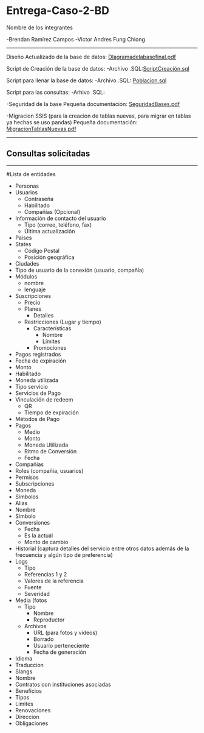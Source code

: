 # Entrega-Caso-2-BD

Nombre de los integrantes

-Brendan Ramírez Campos
-Victor Andres Fung Chiong

<hr>

Diseño Actualizado de la base de datos: [DIagramadelabasefinal.pdf](./DIagramadelabasefinal.pdf)<br>


Script de Creación de la base de datos:
-Archivo .SQL:[ScriptCreación.sql](./ScriptCreacion.sql)<br>


Script para llenar la base de datos:
-Archivo .SQL: 	[Poblacion.sql](./Poblacion.sql)<br>

Script para las consultas:
-Arhivo .SQL:

-Seguridad de la base
Pequeña documentación: [SeguridadBases.pdf](./SeguridadBases.pdf)<br>

-Migracion SSIS (para la creacion de tablas nuevas, para migrar en tablas ya hechas se uso pandas)
Pequeña documentación: [MigracionTablasNuevas.pdf](./Migraciontablasnuevas.pdf)<br>

<hr>

## Consultas solicitadas


<hr>

#Lista de entidades

- Personas  
- Usuarios  
	- Contraseña  
	- Habilitado  
	- Compañías (Opcional)  
- Información de contacto del usuario   
	- Tipo (correo, teléfono, fax)  
	- Última actualización  
- Países  
- States  
	- Código Postal  
	- Posición geográfica  
- Ciudades  
- Tipo de usuario de la conexión (usuario, compañía)  
- Módulos  
	- nombre  
	- lenguaje  
- Suscripciones  
	- Precio
  - Planes 
	- Detalles
  - Restricciones (Lugar y tiempo)
	- Características  
		- Nombre  
		- Límites
    - Promociones
- Pagos registrados   
- Fecha de expiración  
- Monto  
- Habilitado  
- Moneda utilizada  
- Tipo servicio  
- Servicios de Pago  
- Vinculación de redeem 
	- QR
	- Tiempo de expiración  
- Métodos de Pago  
- Pagos  
	- Medio  
	- Monto  
	- Moneda Utilizada  
	- Ritmo de Conversión  
	- Fecha 
- Compañías  
- Roles (compañía, usuarios)  
- Permisos  
- Subscripciones  
- Moneda  
- Símbolos  
- Alias  
- Nombre  
- Símbolo  
- Conversiones  
	- Fecha  
	- Es la actual  
	- Monto de cambio  
- Historial (captura detalles del servicio entre otros datos además de la frecuencia y algún tipo de preferencia)  
- Logs  
	- Tipo  
	- Referencias 1 y 2  
	- Valores de la referencia  
	- Fuente  
	- Severidad  
- Media (fotos
	- Tipo  
		- Nombre  
		- Reproductor  
	- Archivos  
		- URL (para fotos y videos)  
		- Borrado  
		- Usuario perteneciente  
		- Fecha de generación   
- Idioma  
- Traduccion  
- Slangs  
- Nombre    
- Contratos con instituciones asociadas
 - Beneficios
  - Tipos
 - Limites
 - Renovaciones
 - Direccion
 - Obligaciones






   


